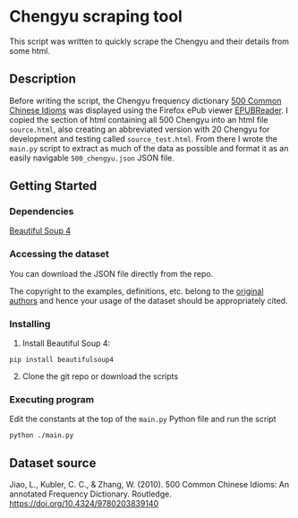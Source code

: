 # Chengyu scraping tool

This script was written to quickly scrape the Chengyu and their details from some html.   

## Description

Before writing the script, the Chengyu frequency dictionary [500 Common Chinese Idioms](https://doi.org/10.4324/9780203839140) was displayed using the Firefox ePub viewer [EPUBReader](http://www.epubread.com/). I copied the section of html containing all 500 Chengyu into an html file `source.html`, also creating an abbreviated version with 20 Chengyu for development and testing called `source_test.html`. From there I wrote the `main.py` script to extract as much of the data as possible and format it as an easily navigable `500_chengyu.json` JSON file.

## Getting Started

### Dependencies

[Beautiful Soup 4](https://www.crummy.com/software/BeautifulSoup/bs4/doc/)

### Accessing the dataset

You can download the JSON file directly from the repo.

The copyright to the examples, definitions, etc. belong to the [original authors](https://doi.org/10.4324/9780203839140) and hence your usage of the dataset should be appropriately cited. 

### Installing

1. Install Beautiful Soup 4:
```
pip install beautifulsoup4
```
2. Clone the git repo or download the scripts

### Executing program

Edit the constants at the top of the `main.py` Python file and run the script
```
python ./main.py
```

## Dataset source

Jiao, L., Kubler, C. C., & Zhang, W. (2010). 500 Common Chinese Idioms: An annotated Frequency Dictionary. Routledge. https://doi.org/10.4324/9780203839140
